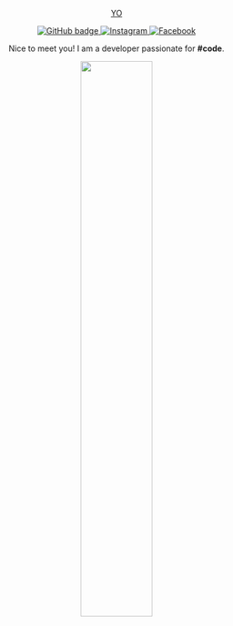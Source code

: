 <p align="center">
 <a href="https://www.frozensoftgames.com">
  YO
  </a>
</p>
<p align="center">
  <a href="https://github.com/eiromplays">
    <img src="https://img.shields.io/badge/-Github-000?style=for-the-badge&logo=Github&logoColor=white&link=https://github.com/eiromplays" alt="GitHub badge" />
  </a>
  <a href="https://www.instagram.com/eiromplays">
    <img src="https://img.shields.io/badge/-Instagram-C13584?style=for-the-badge&labelColor=C13584&logo=instagram&logoColor=white&link=https://www.instagram.com/eiromplays/" alt="Instagram" />
  </a>
  <a href="https://www.facebook.com/eiromplays">
    <img src="https://img.shields.io/badge/-Facebook-blue?style=for-the-badge&labelColor=blue&logo=facebook&logoColor=white&link=https://www.facebook.com/eiromplays/" alt="Facebook" />
  </a>
</p>

<p align="center">Nice to meet you! I am a developer passionate for <b>#code</b>.</p>

<p align="center"><img width="50%" src="https://github-readme-stats.vercel.app/api?username=eiromplays&show_icons=true&theme=tokyonight&count_private=true" /></p>
